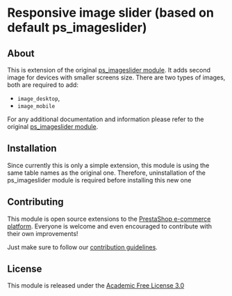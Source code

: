# Responsive image slider (based on default ps_imageslider)

## About

This is extension of the original [ps_imageslider module]([url](https://github.com/PrestaShop/ps_imageslider)). It adds second image for devices with smaller screens size. There are two types of images, both are required to add: 
- `image_desktop`,
- `image_mobile`

For any additional documentation and information please refer to the original [ps_imageslider module]([url](https://github.com/PrestaShop/ps_imageslider)).

## Installation

Since currently this is only a simple extension, this module is using the same table names as the original one. Therefore, uninstallation of the ps_imageslider module is required before installing this new one


## Contributing

This module is open source extensions to the [PrestaShop e-commerce platform][prestashop]. Everyone is welcome and even encouraged to contribute with their own improvements!

Just make sure to follow our [contribution guidelines][contribution-guidelines].

## License

This module is released under the [Academic Free License 3.0][AFL-3.0] 

[prestashop]: https://www.prestashop.com/
[contribution-guidelines]: https://devdocs.prestashop.com/1.7/contribute/contribution-guidelines/project-modules/
[AFL-3.0]: https://opensource.org/licenses/AFL-3.0

